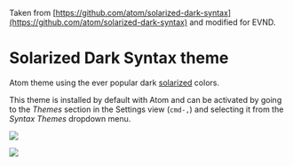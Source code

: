 Taken from [https://github.com/atom/solarized-dark-syntax](https://github.com/atom/solarized-dark-syntax) and modified for EVND.

# Solarized Dark Syntax theme

Atom theme using the ever popular dark [solarized] colors.

This theme is installed by default with Atom and can be activated by going to
the _Themes_ section in the Settings view (`cmd-,`) and selecting it from the
_Syntax Themes_ dropdown menu.

![](https://f.cloud.github.com/assets/136521/2327081/4c61f1aa-a3eb-11e3-9377-96d7837fa65a.png)

![](https://f.cloud.github.com/assets/136521/2327080/4c51a976-a3eb-11e3-8c0d-2fba5915bb26.png)

[solarized]: http://ethanschoonover.com/solarized

